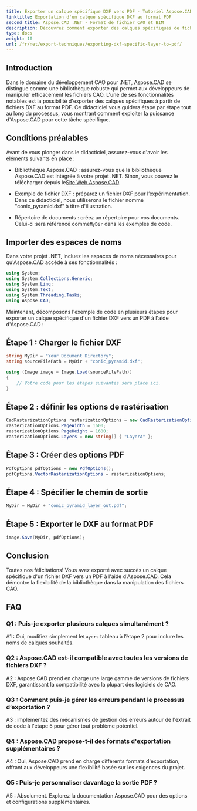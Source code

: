 ```yaml
---
title: Exporter un calque spécifique DXF vers PDF - Tutoriel Aspose.CAD
linktitle: Exportation d'un calque spécifique DXF au format PDF
second_title: Aspose.CAD .NET - Format de fichier CAO et BIM
description: Découvrez comment exporter des calques spécifiques de fichiers DXF vers PDF à l'aide d'Aspose.CAD pour .NET. Suivez ce guide étape par étape pour une intégration transparente.
type: docs
weight: 10
url: /fr/net/export-techniques/exporting-dxf-specific-layer-to-pdf/
---
```

## Introduction

Dans le domaine du développement CAO pour .NET, Aspose.CAD se distingue comme une bibliothèque robuste qui permet aux développeurs de manipuler efficacement les fichiers CAO. L'une de ses fonctionnalités notables est la possibilité d'exporter des calques spécifiques à partir de fichiers DXF au format PDF. Ce didacticiel vous guidera étape par étape tout au long du processus, vous montrant comment exploiter la puissance d'Aspose.CAD pour cette tâche spécifique.

## Conditions préalables

Avant de vous plonger dans le didacticiel, assurez-vous d'avoir les éléments suivants en place :

-  Bibliothèque Aspose.CAD : assurez-vous que la bibliothèque Aspose.CAD est intégrée à votre projet .NET. Sinon, vous pouvez le télécharger depuis le[Site Web Aspose.CAD](https://releases.aspose.com/cad/net/).

- Exemple de fichier DXF : préparez un fichier DXF pour l’expérimentation. Dans ce didacticiel, nous utiliserons le fichier nommé "conic_pyramid.dxf" à titre d'illustration.

-  Répertoire de documents : créez un répertoire pour vos documents. Celui-ci sera référencé comme`MyDir` dans les exemples de code.

## Importer des espaces de noms

Dans votre projet .NET, incluez les espaces de noms nécessaires pour qu'Aspose.CAD accède à ses fonctionnalités :

```csharp
using System;
using System.Collections.Generic;
using System.Linq;
using System.Text;
using System.Threading.Tasks;
using Aspose.CAD;
```

Maintenant, décomposons l'exemple de code en plusieurs étapes pour exporter un calque spécifique d'un fichier DXF vers un PDF à l'aide d'Aspose.CAD :

## Étape 1 : Charger le fichier DXF

```csharp
string MyDir = "Your Document Directory";
string sourceFilePath = MyDir + "conic_pyramid.dxf";

using (Image image = Image.Load(sourceFilePath))
{
    // Votre code pour les étapes suivantes sera placé ici.
}
```

## Étape 2 : définir les options de rastérisation

```csharp
CadRasterizationOptions rasterizationOptions = new CadRasterizationOptions();
rasterizationOptions.PageWidth = 1600;
rasterizationOptions.PageHeight = 1600;
rasterizationOptions.Layers = new string[] { "LayerA" };
```

## Étape 3 : Créer des options PDF

```csharp
PdfOptions pdfOptions = new PdfOptions();
pdfOptions.VectorRasterizationOptions = rasterizationOptions;
```

## Étape 4 : Spécifier le chemin de sortie

```csharp
MyDir = MyDir + "conic_pyramid_layer_out.pdf";
```

## Étape 5 : Exporter le DXF au format PDF

```csharp
image.Save(MyDir, pdfOptions);
```

## Conclusion

Toutes nos félicitations! Vous avez exporté avec succès un calque spécifique d'un fichier DXF vers un PDF à l'aide d'Aspose.CAD. Cela démontre la flexibilité de la bibliothèque dans la manipulation des fichiers CAO.

## FAQ

### Q1 : Puis-je exporter plusieurs calques simultanément ?

 A1 : Oui, modifiez simplement le`Layers` tableau à l’étape 2 pour inclure les noms de calques souhaités.

### Q2 : Aspose.CAD est-il compatible avec toutes les versions de fichiers DXF ?

A2 : Aspose.CAD prend en charge une large gamme de versions de fichiers DXF, garantissant la compatibilité avec la plupart des logiciels de CAO.

### Q3 : Comment puis-je gérer les erreurs pendant le processus d’exportation ?

A3 : implémentez des mécanismes de gestion des erreurs autour de l'extrait de code à l'étape 5 pour gérer tout problème potentiel.

### Q4 : Aspose.CAD propose-t-il des formats d'exportation supplémentaires ?

A4 : Oui, Aspose.CAD prend en charge différents formats d'exportation, offrant aux développeurs une flexibilité basée sur les exigences du projet.

### Q5 : Puis-je personnaliser davantage la sortie PDF ?

A5 : Absolument. Explorez la documentation Aspose.CAD pour des options et configurations supplémentaires.
